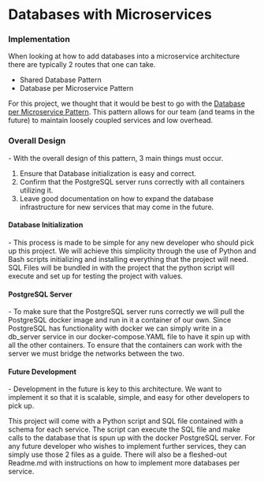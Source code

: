 # Databases with Microservices

<h3>Implementation</h3>

When looking at how to add databases into a microservice architecture there are typically 2 routes that one can take. 

-  Shared Database Pattern
-  Database per Microservice Pattern

For this project, we thought that it would be best to go with the [Database per Microservice Pattern](https://microservices.io/patterns/data/database-per-service.html). This pattern allows for our team (and teams in the future) to maintain loosely coupled services and low overhead. 

<h3>Overall Design</h3>
- 
With the overall design of this pattern, 3 main things must occur. 

1.  Ensure that Database initialization is easy and correct.
2.  Confirm that the PostgreSQL server runs correctly with all containers utilizing it.
3.  Leave good documentation on how to expand the database infrastructure for new services that may come in the future.

<h4>Database Initialization</h4>
- 
This process is made to be simple for any new developer who should pick up this project. We will achieve this simplicity through the use of Python and Bash scripts initializing and installing everything that the project will need. SQL Files will be bundled in with the project that the python script will execute and set up for testing the project with values.

<h4>PostgreSQL Server</h4>
- 
To make sure that the PostgreSQL server runs correctly we will pull the PostgreSQL docker image and run in it a container of our own. Since PostgreSQL has functionality with docker we can simply write in a db_server service in our docker-compose.YAML file to have it spin up with all the other containers. To ensure that the containers can work with the server we must bridge the networks between the two.

<h4>Future Development</h4>
- 
Development in the future is key to this architecture. We want to implement it so that it is scalable, simple, and easy for other developers to pick up. 

This project will come with a Python script and SQL file contained with a schema for each service. The script can execute the SQL file and make calls to the database that is spun up with the docker PostgreSQL server. For any future developer who wishes to implement further services, they can simply use those 2 files as a guide. 
There will also be a fleshed-out Readme.md with instructions on how to implement more databases per service.